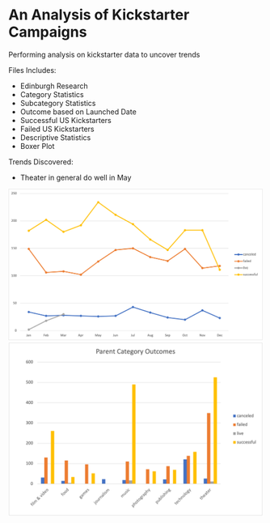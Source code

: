 # An Analysis of Kickstarter Campaigns
Performing analysis on kickstarter data to uncover trends

Files Includes:
 - Edinburgh Research
 - Category Statistics
 - Subcategory Statistics
 - Outcome based on Launched Date
 - Successful US Kickstarters
 - Failed US Kickstarters
 - Descriptive Statistics
 - Boxer Plot
 
Trends Discovered:
 - Theater in general do well in May

![Launched_date_outcome.png](https://github.com/yangya19/kickstarter-analysis/blob/main/Launched%20date%20outcome.png)
![Parent Category Outcomes.png](https://github.com/yangya19/kickstarter-analysis/blob/main/Parent%20Category%20Outcomes.png)
